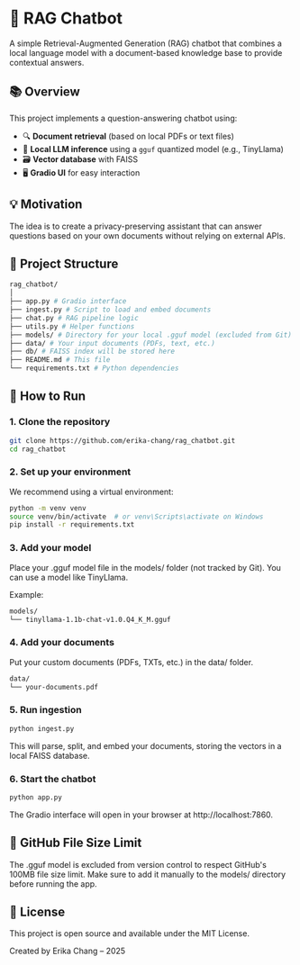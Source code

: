 # 🧠 RAG Chatbot

A simple Retrieval-Augmented Generation (RAG) chatbot that combines a local language model with a document-based knowledge base to provide contextual answers.

## 📚 Overview

This project implements a question-answering chatbot using:

- 🔍 **Document retrieval** (based on local PDFs or text files)
- 🧠 **Local LLM inference** using a `gguf` quantized model (e.g., TinyLlama)
- 🗃️ **Vector database** with FAISS
- 🖥️ **Gradio UI** for easy interaction

## 💡 Motivation

The idea is to create a privacy-preserving assistant that can answer questions based on your own documents without relying on external APIs.

## 📁 Project Structure

``` bash
rag_chatbot/
│
├── app.py # Gradio interface
├── ingest.py # Script to load and embed documents
├── chat.py # RAG pipeline logic
├── utils.py # Helper functions
├── models/ # Directory for your local .gguf model (excluded from Git)
├── data/ # Your input documents (PDFs, text, etc.)
├── db/ # FAISS index will be stored here
├── README.md # This file
└── requirements.txt # Python dependencies
```

## 🚀 How to Run

### 1. Clone the repository

``` bash
git clone https://github.com/erika-chang/rag_chatbot.git
cd rag_chatbot
```

### 2. Set up your environment
We recommend using a virtual environment:

``` bash
python -m venv venv
source venv/bin/activate  # or venv\Scripts\activate on Windows
pip install -r requirements.txt
```
### 3. Add your model
Place your .gguf model file in the models/ folder (not tracked by Git).
You can use a model like TinyLlama.

Example:

``` bash
models/
└── tinyllama-1.1b-chat-v1.0.Q4_K_M.gguf
```

### 4. Add your documents
Put your custom documents (PDFs, TXTs, etc.) in the data/ folder.

``` bash
data/
└── your-documents.pdf
```

### 5. Run ingestion

``` bash
python ingest.py
```

This will parse, split, and embed your documents, storing the vectors in a local FAISS database.

### 6. Start the chatbot

``` bash
python app.py
```

The Gradio interface will open in your browser at http://localhost:7860.

## 🛑 GitHub File Size Limit
The .gguf model is excluded from version control to respect GitHub's 100MB file size limit.
Make sure to add it manually to the models/ directory before running the app.

## 🧾 License
This project is open source and available under the MIT License.

Created by Erika Chang – 2025
